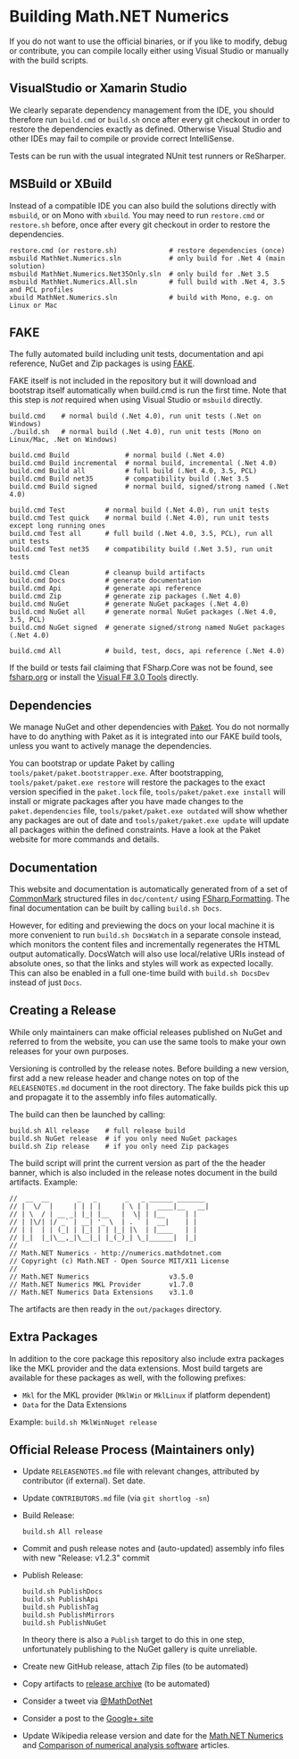 Building Math.NET Numerics
==========================

If you do not want to use the official binaries, or if you like to modify,
debug or contribute, you can compile locally either using Visual Studio or
manually with the build scripts.

VisualStudio or Xamarin Studio
------------------------------

We clearly separate dependency management from the IDE, you should therefore
run `build.cmd` or `build.sh` once after every git checkout in order to restore
the dependencies exactly as defined. Otherwise Visual Studio and other IDEs
may fail to compile or provide correct IntelliSense.

Tests can be run with the usual integrated NUnit test runners or ReSharper.

MSBuild or XBuild
-----------------

Instead of a compatible IDE you can also build the solutions directly with
`msbuild`, or on Mono with `xbuild`. You may need to run `restore.cmd` or
`restore.sh` before, once after every git checkout in order to restore the dependencies.

	restore.cmd (or restore.sh)             # restore dependencies (once)
    msbuild MathNet.Numerics.sln            # only build for .Net 4 (main solution)
    msbuild MathNet.Numerics.Net35Only.sln  # only build for .Net 3.5
    msbuild MathNet.Numerics.All.sln        # full build with .Net 4, 3.5 and PCL profiles
    xbuild MathNet.Numerics.sln             # build with Mono, e.g. on Linux or Mac

FAKE
----

The fully automated build including unit tests, documentation and api
reference, NuGet and Zip packages is using [FAKE](http://fsharp.github.io/FAKE/).

FAKE itself is not included in the repository but it will download and bootstrap
itself automatically when build.cmd is run the first time. Note that this step
is *not* required when using Visual Studio or `msbuild` directly.

    build.cmd    # normal build (.Net 4.0), run unit tests (.Net on Windows)
    ./build.sh   # normal build (.Net 4.0), run unit tests (Mono on Linux/Mac, .Net on Windows)
    
    build.cmd Build              # normal build (.Net 4.0)
    build.cmd Build incremental  # normal build, incremental (.Net 4.0)
    build.cmd Build all          # full build (.Net 4.0, 3.5, PCL)
    build.cmd Build net35        # compatibility build (.Net 3.5
    build.cmd Build signed       # normal build, signed/strong named (.Net 4.0)
    
    build.cmd Test          # normal build (.Net 4.0), run unit tests
    build.cmd Test quick    # normal build (.Net 4.0), run unit tests except long running ones
    build.cmd Test all      # full build (.Net 4.0, 3.5, PCL), run all unit tests
    build.cmd Test net35    # compatibility build (.Net 3.5), run unit tests
    
    build.cmd Clean         # cleanup build artifacts
    build.cmd Docs          # generate documentation
    build.cmd Api           # generate api reference
    build.cmd Zip           # generate zip packages (.Net 4.0)
    build.cmd NuGet         # generate NuGet packages (.Net 4.0)
    build.cmd NuGet all     # generate normal NuGet packages (.Net 4.0, 3.5, PCL)
    build.cmd NuGet signed  # generate signed/strong named NuGet packages (.Net 4.0)

    build.cmd All           # build, test, docs, api reference (.Net 4.0)

If the build or tests fail claiming that FSharp.Core was not be found, see
[fsharp.org](http://fsharp.org/use/windows/) or install the
[Visual F# 3.0 Tools](http://go.microsoft.com/fwlink/?LinkId=261286) directly.

Dependencies
------------

We manage NuGet and other dependencies with [Paket](http://fsprojects.github.io/Paket/).
You do not normally have to do anything with Paket as it is integrated into our
FAKE build tools, unless you want to actively manage the dependencies.

You can bootstrap or update Paket by calling `tools/paket/paket.bootstrapper.exe`.
After bootstrapping, `tools/paket/paket.exe restore` will restore the packages
to the exact version specified in the `paket.lock` file,
`tools/paket/paket.exe install` will install or migrate packages after you have
made changes to the `paket.dependencies` file, `tools/paket/paket.exe outdated`
will show whether any packages are out of date and `tools/paket/paket.exe update`
will update all packages within the defined constraints. Have a look at the Paket
website for more commands and details.

Documentation
-------------

This website and documentation is automatically generated from of a set of
[CommonMark](http://commonmark.org/) structured files in `doc/content/` using
[FSharp.Formatting](http://tpetricek.github.io/FSharp.Formatting/).
The final documentation can be built by calling `build.sh Docs`.

However, for editing and previewing the docs on your local machine it is more
convenient to run `build.sh DocsWatch` in a separate console instead, which
monitors the content files and incrementally regenerates the HTML output
automatically. DocsWatch will also use local/relative URIs instead of absolute
ones, so that the links and styles will work as expected locally. This can
also be enabled in a full one-time build with `build.sh DocsDev` instead
of just `Docs`.

Creating a Release
------------------

While only maintainers can make official releases published on NuGet and
referred to from the website, you can use the same tools to make your own
releases for your own purposes.

Versioning is controlled by the release notes. Before building a new version,
first add a new release header and change notes on top of the `RELEASENOTES.md`
document in the root directory. The fake builds pick this up and propagate it
to the assembly info files automatically.

The build can then be launched by calling:

    build.sh All release    # full release build
    build.sh NuGet release  # if you only need NuGet packages
    build.sh Zip release    # if you only need Zip packages

The build script will print the current version as part of the the header banner,
which is also included in the release notes document in the build artifacts.
Example:

    //  __  __       _   _       _   _ ______ _______
    // |  \/  |     | | | |     | \ | |  ____|__   __|
    // | \  / | __ _| |_| |__   |  \| | |__     | |
    // | |\/| |/ _` | __| '_ \  | . ` |  __|    | |
    // | |  | | (_| | |_| | | |_| |\  | |____   | |
    // |_|  |_|\__,_|\__|_| |_(_)_| \_|______|  |_|
    // 
    // Math.NET Numerics - http://numerics.mathdotnet.com
    // Copyright (c) Math.NET - Open Source MIT/X11 License
    // 
    // Math.NET Numerics                    v3.5.0
    // Math.NET Numerics MKL Provider       v1.7.0
    // Math.NET Numerics Data Extensions    v3.1.0

The artifacts are then ready in the `out/packages` directory.

Extra Packages
--------------

In addition to the core package this repository also include extra packages
like the MKL provider and the data extensions. Most build targets are available for
these packages as well, with the following prefixes:

*   `Mkl` for the MKL provider (`MklWin` or `MklLinux` if platform dependent)
*   `Data` for the Data Extensions

Example: `build.sh MklWinNuget release`

Official Release Process (Maintainers only)
-------------------------------------------

*   Update `RELEASENOTES.md` file with relevant changes, attributed by contributor (if external). Set date.
*   Update `CONTRIBUTORS.md` file (via `git shortlog -sn`)

*   Build Release:

        build.sh All release

*   Commit and push release notes and (auto-updated) assembly info files with new "Release: v1.2.3" commit

*   Publish Release:

        build.sh PublishDocs
        build.sh PublishApi
        build.sh PublishTag
        build.sh PublishMirrors
        build.sh PublishNuGet

    In theory there is also a `Publish` target to do this in one step, unfortunately
    publishing to the NuGet gallery is quite unreliable.

*   Create new GitHub release, attach Zip files (to be automated)
*   Copy artifacts to [release archive](http://1drv.ms/1lMtdNi) (to be automated)
*   Consider a tweet via [@MathDotNet](https://twitter.com/MathDotNet)
*   Consider a post to the [Google+ site](https://plus.google.com/112484567926928665204)
*   Update Wikipedia release version and date for the
    [Math.NET Numerics](http://en.wikipedia.org/wiki/Math.NET_Numerics) and
    [Comparison of numerical analysis software](http://en.wikipedia.org/wiki/Comparison_of_numerical_analysis_software) articles.
